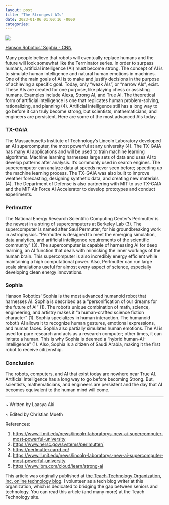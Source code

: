 ```yaml
---
layout: post
title: "The Strongest AIs"
date: 2023-01-06 01:00:16 -0000
categories:
---
```

![](https://img1.wsimg.com/isteam/ip/256c2eac-6fce-4fa6-8cc2-cb0858d3cc58/http---cdn.cnn.com-cnnnext-dam-assets-18103115.jpg/:/cr=t:0%25,l:0%25,w:100%25,h:100%25/rs=w:1280)

[Hanson Robotics' Sophia - CNN](https://www.cnn.com/style/article/sophia-robot-artificial-intelligence-smart-creativity/index.html)

Many people believe that robots will eventually replace humans and the future will look somewhat like the Terminator series. In order to surpass humans, artificial intelligence (AI) must become strong. The concept of AI is to simulate human intelligence and natural human emotions in machines. One of the main goals of AI is to make and justify decisions in the purpose of achieving a specific goal. Today, only “weak AIs”, or “narrow AIs”, exist. These AIs are created for one purpose, like playing chess or assisting humans. Examples include Alexa, Strong AI, and True AI. The theoretical form of artificial intelligence is one that replicates human problem-solving, rationalizing, and planning (4). Artificial intelligence still has a long way to go before it can truly become strong, but scientists, mathematicians, and engineers are persistent. Here are some of the most advanced AIs today.

### TX-GAIA

The Massachusetts Institute of Technology’s Lincoln Laboratory developed an AI supercomputer, the most powerful at any university (4). The TX-GAIA has many AI applications and will be used to train machine learning algorithms. Machine learning harnesses large sets of data and uses AI to develop patterns after analysis. It’s commonly used in search engines. The supercomputer can analyze data at speeds never seen before; speeding up the machine learning process. The TX-GAIA was also built to improve weather forecasting, designing synthetic data, and creating new materials (4). The Department of Defense is also partnering with MIT to use TX-GAIA and the MIT-Air Force AI Accelerator to develop prototypes and conduct experiments. 

### Perlmutter

The National Energy Research Scientific Computing Center’s Perlmutter is the newest in a string of supercomputers at Berkeley Lab (3). The supercomputer is named after Saul Permutter, for his groundbreaking work in astrophysics. “Permutter is designed to meet the emerging simulation, data analytics, and artificial intelligence requirements of the scientific community” (3). The supercomputer is capable of harnessing AI for deep learning, an AI function that deals with mimicking the inner workings of the human brain. This supercomputer is also incredibly energy efficient while maintaining a high computational power. Also, Perlmutter can run large scale simulations useful for almost every aspect of science, especially developing clean energy innovations.

### Sophia

Hanson Robotics' Sophia is the most advanced humanoid robot that harnesses AI. Sophia is described as a “personification of our dreams for the future of AI” (1). The robot’s unique combination of math, science, engineering, and artistry makes it “a human-crafted science fiction character” (1). Sophia specializes in human interaction. The humanoid robot’s AI allows it to recognize human gestures, emotional expressions, and human faces. Sophia also partially simulates human emotions. The AI is used for pure research and acts as a research computer; other times, it can imitate a human. This is why Sophia is deemed a “hybrid human-AI-intelligence” (1). Also, Sophia is a citizen of Saudi Arabia, making it the first robot to receive citizenship. 

### Conclusion

The robots, computers, and AI that exist today are nowhere near True AI. Artificial Intelligence has a long way to go before becoming Strong. But, scientists, mathematicians, and engineers are persistent and the day that AI becomes equivalent to the human mind will come. 
******

~ Written by Laasya Aki

~ Edited by Christian Mueth

References:
1. https://www.ll.mit.edu/news/lincoln-laboratorys-new-ai-supercomputer-most-powerful-university
2. https://www.nersc.gov/systems/perlmutter/
3. https://perlmutter.carrd.co/
4. https://www.ll.mit.edu/news/lincoln-laboratorys-new-ai-supercomputer-most-powerful-university
5. https://www.ibm.com/cloud/learn/strong-ai

This article was originally published at [the Teach-Technology Organization, Inc. online technology blog](https://teach-technology.org/blog). I volunteer as a tech blog writer at this organization, which is dedicated to bridging the gap between seniors and technology. You can read this article (and many more) at the Teach Technology site. 
